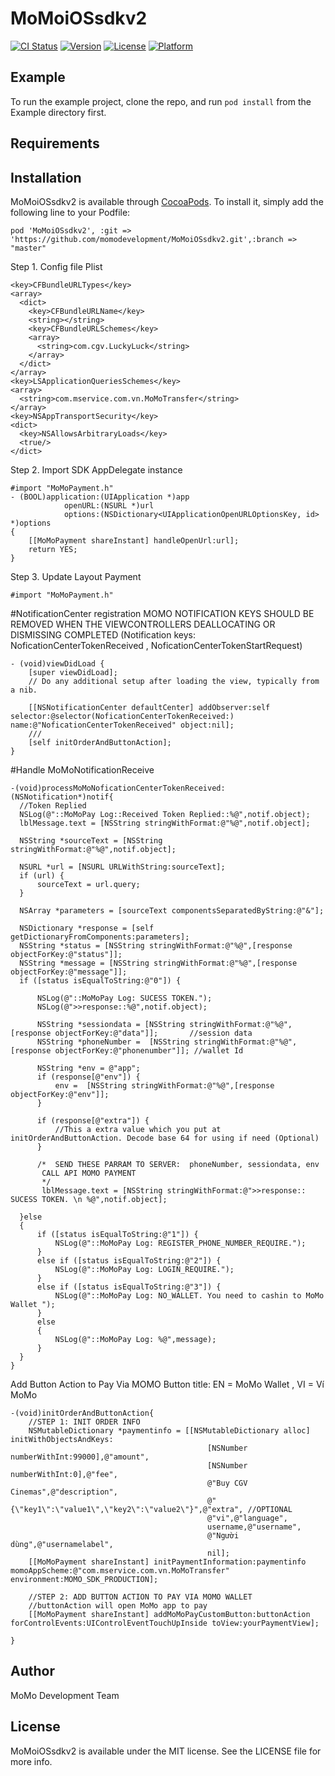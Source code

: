 # MoMoiOSsdkv2

[![CI Status](http://img.shields.io/travis/momodevelopment/MoMoiOSsdkv2.svg?style=flat)](https://travis-ci.org/momodevelopment/MoMoiOSsdkv2)
[![Version](https://img.shields.io/cocoapods/v/MoMoiOSsdkv2.svg?style=flat)](http://cocoapods.org/pods/MoMoiOSsdkv2)
[![License](https://img.shields.io/cocoapods/l/MoMoiOSsdkv2.svg?style=flat)](http://cocoapods.org/pods/MoMoiOSsdkv2)
[![Platform](https://img.shields.io/cocoapods/p/MoMoiOSsdkv2.svg?style=flat)](http://cocoapods.org/pods/MoMoiOSsdkv2)

## Example

To run the example project, clone the repo, and run `pod install` from the Example directory first.

## Requirements

## Installation

MoMoiOSsdkv2 is available through [CocoaPods](http://cocoapods.org). To install
it, simply add the following line to your Podfile:

```
pod 'MoMoiOSsdkv2', :git => 'https://github.com/momodevelopment/MoMoiOSsdkv2.git',:branch => "master"
```

Step 1. Config file Plist
```
<key>CFBundleURLTypes</key>
<array>
  <dict>
    <key>CFBundleURLName</key>
    <string></string>
    <key>CFBundleURLSchemes</key>
    <array>
      <string>com.cgv.LuckyLuck</string>
    </array>
  </dict>
</array>
<key>LSApplicationQueriesSchemes</key>
<array>
  <string>com.mservice.com.vn.MoMoTransfer</string>
</array>
<key>NSAppTransportSecurity</key>
<dict>
  <key>NSAllowsArbitraryLoads</key>
  <true/>
</dict>
```
Step 2. Import SDK
AppDelegate instance
```
#import "MoMoPayment.h"
- (BOOL)application:(UIApplication *)app 
            openURL:(NSURL *)url 
            options:(NSDictionary<UIApplicationOpenURLOptionsKey, id> *)options
{
    [[MoMoPayment shareInstant] handleOpenUrl:url];
    return YES;
}
```

Step 3. Update Layout Payment
```
#import "MoMoPayment.h"
```

#NotificationCenter registration
MOMO NOTIFICATION KEYS SHOULD BE REMOVED WHEN THE VIEWCONTROLLERS DEALLOCATING OR DISMISSING COMPLETED
(Notification keys: NoficationCenterTokenReceived , NoficationCenterTokenStartRequest)
```
- (void)viewDidLoad {
    [super viewDidLoad];
    // Do any additional setup after loading the view, typically from a nib.

    [[NSNotificationCenter defaultCenter] addObserver:self selector:@selector(NoficationCenterTokenReceived:) name:@"NoficationCenterTokenReceived" object:nil];
    ///
    [self initOrderAndButtonAction];
}
```
#Handle MoMoNotificationReceive
```
-(void)processMoMoNoficationCenterTokenReceived:(NSNotification*)notif{
  //Token Replied
  NSLog(@"::MoMoPay Log::Received Token Replied::%@",notif.object);
  lblMessage.text = [NSString stringWithFormat:@"%@",notif.object];

  NSString *sourceText = [NSString stringWithFormat:@"%@",notif.object];

  NSURL *url = [NSURL URLWithString:sourceText];
  if (url) {
      sourceText = url.query;
  }

  NSArray *parameters = [sourceText componentsSeparatedByString:@"&"];

  NSDictionary *response = [self getDictionaryFromComponents:parameters];
  NSString *status = [NSString stringWithFormat:@"%@",[response objectForKey:@"status"]];
  NSString *message = [NSString stringWithFormat:@"%@",[response objectForKey:@"message"]];
  if ([status isEqualToString:@"0"]) {

      NSLog(@"::MoMoPay Log: SUCESS TOKEN.");
      NSLog(@">>response::%@",notif.object);

      NSString *sessiondata = [NSString stringWithFormat:@"%@",[response objectForKey:@"data"]];       //session data
      NSString *phoneNumber =  [NSString stringWithFormat:@"%@",[response objectForKey:@"phonenumber"]]; //wallet Id

      NSString *env = @"app";
      if (response[@"env"]) {
          env =  [NSString stringWithFormat:@"%@",[response objectForKey:@"env"]];
      }

      if (response[@"extra"]) {
          //This a extra value which you put at initOrderAndButtonAction. Decode base 64 for using if need (Optional)
      }

      /*  SEND THESE PARRAM TO SERVER:  phoneNumber, sessiondata, env
       CALL API MOMO PAYMENT
       */
       lblMessage.text = [NSString stringWithFormat:@">>response:: SUCESS TOKEN. \n %@",notif.object];

  }else
  {
      if ([status isEqualToString:@"1"]) {
          NSLog(@"::MoMoPay Log: REGISTER_PHONE_NUMBER_REQUIRE.");
      }
      else if ([status isEqualToString:@"2"]) {
          NSLog(@"::MoMoPay Log: LOGIN_REQUIRE.");
      }
      else if ([status isEqualToString:@"3"]) {
          NSLog(@"::MoMoPay Log: NO_WALLET. You need to cashin to MoMo Wallet ");
      }
      else
      {
          NSLog(@"::MoMoPay Log: %@",message);
      }
  }
}
```
Add Button Action to Pay Via MOMO
Button title: EN = MoMo Wallet , VI = Ví MoMo
```
-(void)initOrderAndButtonAction{
    //STEP 1: INIT ORDER INFO
    NSMutableDictionary *paymentinfo = [[NSMutableDictionary alloc] initWithObjectsAndKeys:
                                            [NSNumber numberWithInt:99000],@"amount",
                                            [NSNumber numberWithInt:0],@"fee",
                                            @"Buy CGV Cinemas",@"description",
                                            @"{\"key1\":\"value1\",\"key2\":\"value2\"}",@"extra", //OPTIONAL
                                            @"vi",@"language",
                                            username,@"username",
                                            @"Người dùng",@"usernamelabel",
                                            nil];
    [[MoMoPayment shareInstant] initPaymentInformation:paymentinfo momoAppScheme:@"com.mservice.com.vn.MoMoTransfer" environment:MOMO_SDK_PRODUCTION];

    //STEP 2: ADD BUTTON ACTION TO PAY VIA MOMO WALLET
    //buttonAction will open MoMo app to pay
    [[MoMoPayment shareInstant] addMoMoPayCustomButton:buttonAction forControlEvents:UIControlEventTouchUpInside toView:yourPaymentView];

}
```

## Author

MoMo Development Team

## License

MoMoiOSsdkv2 is available under the MIT license. See the LICENSE file for more info.
